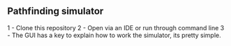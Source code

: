 ## Pathfinding simulator

1 - Clone this repository
2 - Open via an IDE or run through command line
3 - The GUI has a key to explain how to work the simulator, its pretty simple.
